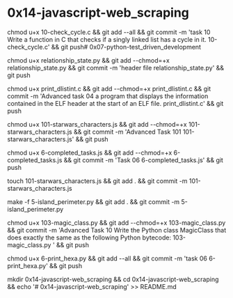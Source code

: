 # 0x14-javascript-web_scraping


chmod u+x 10-check_cycle.c && git add --all && git commit -m 'task 10 Write a function in C that checks if a singly linked list has a cycle in it. 10-check_cycle.c' && git push# 0x07-python-test_driven_development

chmod u+x relationship_state.py && git add --chmod=+x relationship_state.py && git commit -m 'header file relationship_state.py' && git push

chmod u+x print_dlistint.c && git add --chmod=+x print_dlistint.c && git commit -m 'Advanced task 04 a program that displays the information contained in the ELF header at the start of an ELF file. print_dlistint.c' && git push

chmod u+x 101-starwars_characters.js && git add --chmod=+x 101-starwars_characters.js && git commit -m 'Advanced Task 101 101-starwars_characters.js' && git push

chmod u+x 6-completed_tasks.js && git add --chmod=+x 6-completed_tasks.js && git commit -m 'Task 06 6-completed_tasks.js' && git push

touch 101-starwars_characters.js && git add . && git commit -m 101-starwars_characters.js

make -f 5-island_perimeter.py && git add . && git commit -m 5-island_perimeter.py

chmod u+x 103-magic_class.py && git add --chmod=+x 103-magic_class.py && git commit -m 'Advanced Task 10 Write the Python class MagicClass that does exactly the same as the following Python bytecode: 103-magic_class.py ' && git push

chmod u+x 6-print_hexa.py && git add --all && git commit -m 'task 06 6-print_hexa.py' && git push

mkdir 0x14-javascript-web_scraping && cd 0x14-javascript-web_scraping && echo '# 0x14-javascript-web_scraping' >> README.md
